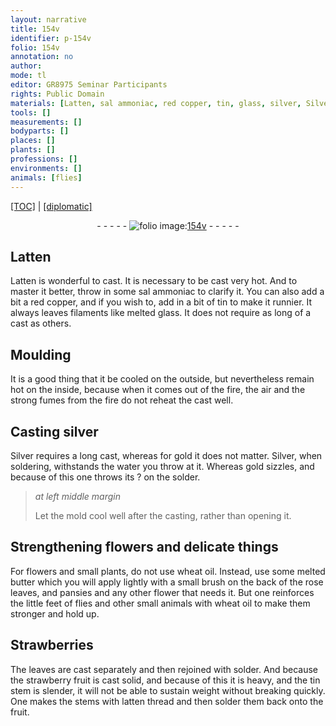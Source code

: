 ```yaml
---
layout: narrative
title: 154v
identifier: p-154v
folio: 154v
annotation: no
author:
mode: tl
editor: GR8975 Seminar Participants
rights: Public Domain
materials: [Latten, sal ammoniac, red copper, tin, glass, silver, Silver, gold, water, solder, wheat oil, butter, wheat, latten]
tools: []
measurements: []
bodyparts: []
places: []
plants: []
professions: []
environments: []
animals: [flies]
---
```


 <p><a href="{{ site.baseurl }}/translation/">[TOC]</a> | <a href="{{ site.baseurl }}/texts/p-154v_tc/" target="_blank">[diplomatic]</a></p><div class="folio" align="center">- - - - - <a href="http://gallica.bnf.fr/ark:/12148/btv1b10500001g/f314.image" target="_blank"><img src="https://cu-mkp.github.io/2017-workshop-edition/assets/photo-icon.png" alt="folio image: " style="display:inline-block; margin-bottom:-3px;"/>154v</a> - - - - - </div>  
  

## <span class="m">Latten</span>

 
<span class="m">Latten</span> is wonderful to cast. It is necessary to be cast very hot. And to master it better, throw in some <span class="m">sal ammoniac</span> to clarify it. You can also add a bit a <span class="m">red copper</span>, and if you wish to, add in a bit of <span class="m">tin</span> to make it runnier. It always leaves filaments like melted <span class="m">glass</span>. It does not require as long of a cast as others.

 
  

## Moulding

 
It is a good thing that it be cooled on the outside, but nevertheless remain hot on the inside, because when it comes out of the fire, the air and the strong fumes from the fire do not reheat the cast well. 

 
  

## Casting <span class="m">silver</span>

 
<span class="m">Silver</span> requires a long cast, whereas for <span class="m">gold</span> it does not matter. <span class="m">Silver</span>, when soldering, withstands the <span class="m">water</span> you throw at it. Whereas <span class="m">gold</span> sizzles, and because of this one throws its ? on the <span class="m">solder</span>.
 
> *at left middle margin*
> 
> 
>  Let the mold cool well after the casting, rather than opening it.

 
  

## Strengthening flowers and delicate things

 
For flowers and small plants, do not use <span class="m">wheat oil</span>. Instead, use some melted <span class="m">butter</span> which you will apply lightly with a small brush on the back of the rose leaves, and pansies and any other flower that needs it. But one reinforces the little feet of <span class="al">flies</span> and other small animals with <span class="m">wheat</span> oil to make them stronger and hold up.
 
 
  

## Strawberries 

 
The leaves are cast separately and then rejoined with solder. And because the strawberry fruit is cast solid, and because of this it is heavy, and the <span class="m">tin</span> stem is slender, it will not be able to sustain <span class="sup">weight</span> without breaking quickly. One makes the stems with <span class="m">latten</span> thread and then solder them back onto the fruit.
 
 